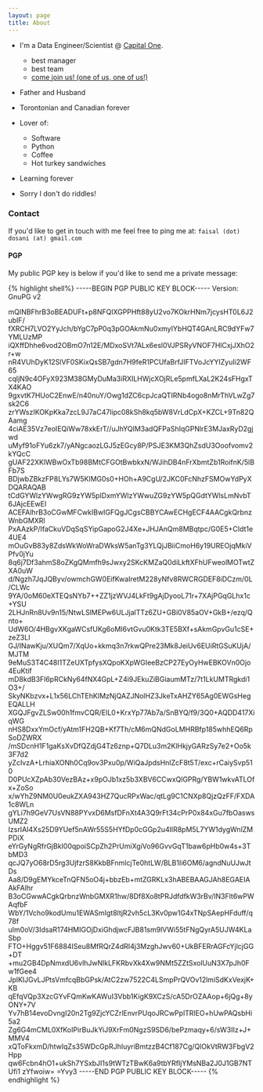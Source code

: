 ```yaml
---
layout: page
title: About
---
```


- I'm a Data Engineer/Scientist @ [Capital One](http://www.capitalone.ca).
  - best manager
  - best team
  - [come join us! (one of us, one of us!)](https://www.capitalonecareers.ca/)

- Father and Husband

- Torontonian and Canadian forever

- Lover of:
  - Software
  - Python
  - Coffee
  - Hot turkey sandwiches

- Learning forever

- Sorry I don't do riddles!


### Contact
If you'd like to get in touch with me feel free to ping me at: `faisal (dot) dosani (at) gmail.com`

#### PGP
My public PGP key is below if you'd like to send me a private message:

{% highlight shell%}
-----BEGIN PGP PUBLIC KEY BLOCK-----
Version: GnuPG v2

mQINBFhrB3oBEADUFt+p8NFQlXGPPHft88yU2vo7KOkrHNm7jcysHT0L6J2ubIF/
fXRCH7LVO2YyJch/bYgC7pP0q3pGOAkmNu0xmyIYbHQT4GAnLRC9dYFw7YMLUzMP
iQXffDhhe6vod2OBmO7n12E/MDxoSVt7ALx6esl0VJPSRyVNOF7HlCxjJXhO2r+w
nR4VUhDyK12SlVF0SKixQsSB7gdn7H9feR1PCUfaBrfJIFTVoJcYYIZyuIi2WF65
cqljN9c4OFyX923M38GMyDuMa3iRXILHWjcXOjRLe5pmfLXaL2K24sFHgxTX4KAO
9gxvtK7HUoC2EnwE/n40nuY/Owg1dZC6cpJcaQTIRNb4ogo8nMrThVLwZg7sk2C6
zrYWszIKOKpKka7zcL9J7aC47lipc08kSh8kq5bW8VrLdCpX+KZCL+9Tn82QAamg
4ciAE35Vz7eoIEQiWw78xkErT//uJhYQIM3adQFPaShIqGPNlrE3MJaxRyD2gjwd
uMyf91oFYu6zk7/yANgcaozLGJ5zEGcy8P/PSJE3KM3QhZsdU3Ooofvomv2kYQcC
gUAF22XKlWBwOxTb98BMtCFGOtBwbkxN/WJihDB4nFrXbmtZb1RoifnK/5lBFb7S
BDjwbZBkzFP8LYs7W5KlMG0s0+HOh+A9CgU/2JKC0FcNhzFSMOwYdPyXDQARAQAB
tCdGYWlzYWwgRG9zYW5pIDxmYWlzYWwuZG9zYW5pQGdtYWlsLmNvbT6JAjcEEwEI
ACEFAlhrB3oCGwMFCwkIBwIGFQgJCgsCBBYCAwECHgECF4AACgkQrbnzWnbGMXRl
PxAAzkP/IfaCkuVDqSqSYipGapoG2J4Xe+JHJAnQm8MBqtpc/G0E5+CIdt1e4UE4
mOuGvB83y8ZdsWkWoWraDWksW5anTg3YLQjJBiiCmoH6y19UREOjqMkiVPfv0jYu
8q6j7Df3ahmS8oZKgQMmfh9sJwxy2SKcKMZaQ0diLkftXFhUFweolMOTwtZXA0uW
d/Ngzh7JqJQByv/owmchGW0EifKwaIretM228yNfv8RWCRGDEF8iDCzm/0L/CLWc
9YA/0oM60eXTEQsNYb7++ZZ1jzWVJ4LkFt9gAjDyooL71r+7XAjPGqGLhx1c+YSU
2LHJnRn8Uv9n15/NtwLSlMEPw6ULJjalTTz6ZU+GBi0V85aOV+GkB+/ezq/Qnto+
UdW6O/4HBgvXKgaWCsfUKg6oMI6vtGvu0Ktk3TE5BXf+sAkmGpvGu1cSE+zeZ3LI
GJ/INawKju/XUQm7/XqUo+kkmq3n7rkwQPre23Mk8JeiUv6EUiRtGSuKUjA/MJTM
9eMuS3T4C48I1TZeUXTpfysXQpoKXpWGIeeBzCP27EyOyHwEBKOVn0Ojo4EuKtif
mD8kdB3Fl6pRCkNy64fNX4GpL+Z4i9JEkuZiBGiaumMTz/7t1LkUMTRgkdi1O3+/
SkyNKbzvx+L1x56LChTEhKIMzNjQAZJNolHZ3JkeTxAHZY65Ag0EWGsHegEQALLH
XGQJFgvZLSw00h1fmvCQR/EIL0+KrxYp77Ab7a/SnBYQ/f9/3Q0+AQDD417XiqWG
nHS8DxxYmOcf/yAtm1FH2QB+Kf7Th/cM6mQNdGoLMHRBfp185whhEQ6RpSoDZWRX
/mSDcnH1F1gaKsXvDfQZdjG4Tz6znp+Q7DLu3m2KlHkjyGARzSy7e2+Oo5k3F7d2
yZcIvzA+LrhiaXONh0Cq9ov3Pxu0p/WiQaJpdsHnIZcF8t5T/exc+rCaiySvp510
D0PUcXZpAb30VezBAz+x9pOJb1xz5b3XBV6CCwxQlGPRg/YBW1wkvATLOfx+ZoSo
x/wYhZ9NM0U0eukZXA943HZ7QucRPxWac/qtLg9C1CNXp8QjzQzFF/FXDA1c8WLn
gYLi7h9GeV7UsVN88PYvxD6MsfDFnXt4A3Q9rFt34cPrP0x84xGu7fbOaswsUMZ2
IzsrIAI4Xs25D9YUef5nAWr55S5HYfDp0cGGp2u4IlR8pM5L7YW1dygWnlZMPDiX
eYrGyNgRfrGjBkI00qpoiSCpZh2PrUmiXgiVo96GvvGqT1baw6pHb0w4s+3TbMD3
qcJQ7yO68rD5rg3UjfzrS8KkbBFnmlcjTe0htLW/BLB1Ii6OM6/agndNuUJwJtDs
Aa8/D9gEMYkceTnQFN5oO4j+bbzEb+mtZGRKLx3hABEBAAGJAh8EGAEIAAkFAlhr
B3oCGwwACgkQrbnzWnbGMXR1hw/8Df8Xo8tPRJdfdfkW3rBv/lN3Flt6wPWAqfbF
WbY/1Vcho9kodUmu1EWASmIgt8ltjR2vh5cL3Kv0pw1G4xTNpSAepHFduff/q78f
uIm0oV/3IdsaR174HMIGOjDxiGhdjwcFJB81sm9lVWi55tFNgQyrA5UJW4KLaSbp
FTO+Hggv51F6884ISeu8MfRQrZ4dRI4j3MzghJwv60+UkBFERrAGFcYjlcjGG+DT
+mu2GB4DpNmxdU6vlhJwNlkLFKRbvXk4Xw9NMt5ZZtSxolUuN3X7pJh0Fw1fGee4
JplKIJGvLJPtsVmfcqBbGPsk/AtC2zw7522C4LSmpPrQVOv12lmiSdKxVexjK+KB
qEfqVQp3XzcGYvFQmKwKAWuI3Vbb1KigK9XCzS/cA5DrOZAAop+6jQg+8yONY+7V
Yv7hB14evoDvngI20n2Tg9ZjcYCZrlEnvrPUqoJRCwPplTRlEO+hUwPAQsbHi5a2
Zg6G4mCML0XfKoIPirBuJkYiJ9XrFm0NgzS9SD6/bePzmaqy+6/sW3IIz+J+MMV4
xQToFkxmD/htwIqZs35WDcGpRJhIuyriBmtzzB4Cf187Cg/QlOkVtRW3FbgV2Hpp
qw6Fcbn4hO1+ukSh7YSxbJI1s9tWTzTBwK6a9tbYRfIjYMsNBa2J0J1GB7NTUfi1
zYfwoiw=
=Yvy3
-----END PGP PUBLIC KEY BLOCK-----
{% endhighlight %}
